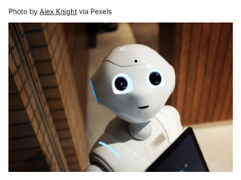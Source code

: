 <!--bl
(filemeta
    (title "pexels-alex-knight-2599244"))
/bl-->

Photo by [Alex Knight](https://www.pexels.com/photo/high-angle-photo-of-robot-2599244/) via Pexels

<img src="./images/cd/pexels-alex-knight-2599244.jpg" style="height:300px"></img>